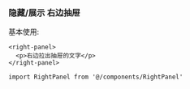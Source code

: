 ### 隐藏/展示 右边抽屉

基本使用:
```
<right-panel>
  <p>右边拉出抽屉的文字</p>
</right-panel>

import RightPanel from '@/components/RightPanel'
```